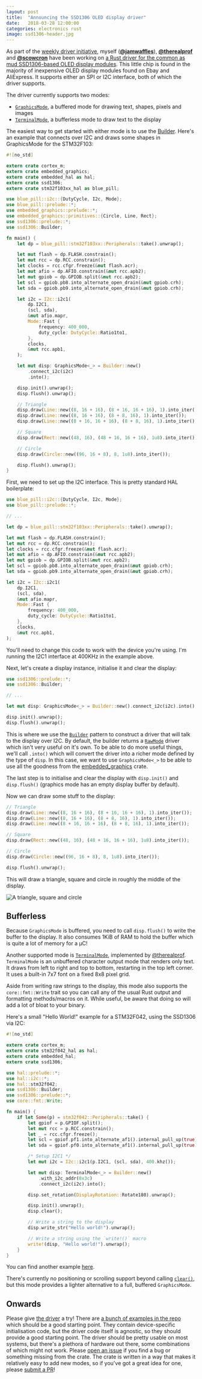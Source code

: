 ```yaml
---
layout: post
title:  "Announcing the SSD1306 OLED display driver"
date:   2018-03-28 12:00:00
categories: electronics rust
image: ssd1306-header.jpg
---
```


As part of the [weekly driver initiative](https://github.com/rust-lang-nursery/embedded-wg/issues/39), myself ([**@jamwaffles**](https://github.com/jamwaffles)), [**@therealprof**](https://github.com/therealprof) and [**@scowcron**](https://github.com/scowcron) have been working on [a Rust driver for the common as mud SSD1306-based OLED display modules](https://crates.io/crates/ssd1306). This little chip is found in the majority of inexpensive OLED display modules found on Ebay and AliExpress. It supports either an SPI or I2C interface, both of which the driver supports.

The driver currently supports two modes:

* [`GraphicsMode`](https://jamwaffles.github.io/ssd1306/master/ssd1306/mode/graphics/index.html), a buffered mode for drawing text, shapes, pixels and images
* [`TerminalMode`](https://jamwaffles.github.io/ssd1306/master/ssd1306/mode/terminal/index.html), a bufferless mode to draw text to the display

The easiest way to get started with either mode is to use the [Builder](https://jamwaffles.github.io/ssd1306/master/ssd1306/builder/index.html). Here's an example that connects over I2C and draws some shapes in GraphicsMode for the STM32F103:

```rust
#![no_std]

extern crate cortex_m;
extern crate embedded_graphics;
extern crate embedded_hal as hal;
extern crate ssd1306;
extern crate stm32f103xx_hal as blue_pill;

use blue_pill::i2c::{DutyCycle, I2c, Mode};
use blue_pill::prelude::*;
use embedded_graphics::prelude::*;
use embedded_graphics::primitives::{Circle, Line, Rect};
use ssd1306::prelude::*;
use ssd1306::Builder;

fn main() {
    let dp = blue_pill::stm32f103xx::Peripherals::take().unwrap();

    let mut flash = dp.FLASH.constrain();
    let mut rcc = dp.RCC.constrain();
    let clocks = rcc.cfgr.freeze(&mut flash.acr);
    let mut afio = dp.AFIO.constrain(&mut rcc.apb2);
    let mut gpiob = dp.GPIOB.split(&mut rcc.apb2);
    let scl = gpiob.pb8.into_alternate_open_drain(&mut gpiob.crh);
    let sda = gpiob.pb9.into_alternate_open_drain(&mut gpiob.crh);

    let i2c = I2c::i2c1(
        dp.I2C1,
        (scl, sda),
        &mut afio.mapr,
        Mode::Fast {
            frequency: 400_000,
            duty_cycle: DutyCycle::Ratio1to1,
        },
        clocks,
        &mut rcc.apb1,
    );

    let mut disp: GraphicsMode<_> = Builder::new()
        .connect_i2c(i2c)
        .into();

    disp.init().unwrap();
    disp.flush().unwrap();

    // Triangle
    disp.draw(Line::new((8, 16 + 16), (8 + 16, 16 + 16), 1).into_iter());
    disp.draw(Line::new((8, 16 + 16), (8 + 8, 16), 1).into_iter());
    disp.draw(Line::new((8 + 16, 16 + 16), (8 + 8, 16), 1).into_iter());

    // Square
    disp.draw(Rect::new((48, 16), (48 + 16, 16 + 16), 1u8).into_iter());

    // Circle
    disp.draw(Circle::new((96, 16 + 8), 8, 1u8).into_iter());

    disp.flush().unwrap();
}

```

First, we need to set up the I2C interface. This is pretty standard HAL boilerplate:

```rust
use blue_pill::i2c::{DutyCycle, I2c, Mode};
use blue_pill::prelude::*;

// ...

let dp = blue_pill::stm32f103xx::Peripherals::take().unwrap();

let mut flash = dp.FLASH.constrain();
let mut rcc = dp.RCC.constrain();
let clocks = rcc.cfgr.freeze(&mut flash.acr);
let mut afio = dp.AFIO.constrain(&mut rcc.apb2);
let mut gpiob = dp.GPIOB.split(&mut rcc.apb2);
let scl = gpiob.pb8.into_alternate_open_drain(&mut gpiob.crh);
let sda = gpiob.pb9.into_alternate_open_drain(&mut gpiob.crh);

let i2c = I2c::i2c1(
    dp.I2C1,
    (scl, sda),
    &mut afio.mapr,
    Mode::Fast {
        frequency: 400_000,
        duty_cycle: DutyCycle::Ratio1to1,
    },
    clocks,
    &mut rcc.apb1,
);
```

You'll need to change this code to work with the device you're using. I'm running the I2C1 interface at 400KHz in the example above.

Next, let's create a display instance, initialise it and clear the display:

```rust
use ssd1306::prelude::*;
use ssd1306::Builder;

// ...

let mut disp: GraphicsMode<_> = Builder::new().connect_i2c(i2c).into();

disp.init().unwrap();
disp.flush().unwrap();
```

This is where we use the [`Builder`](https://jamwaffles.github.io/ssd1306/master/ssd1306/builder/struct.Builder.html) pattern to construct a driver that will talk to the display over I2C. By default, the builder returns a [`RawMode`](https://jamwaffles.github.io/ssd1306/master/ssd1306/mode/raw/struct.RawMode.html) driver which isn't very useful on it's own. To be able to do more useful things, we'll call `.into()` which will convert the driver into a richer mode defined by the type of `disp`. In this case, we want to use `GraphicsMode<_>` to be able to use all the goodness from the [embedded_graphics](https://jamwaffles.github.io/embedded-graphics/master/embedded_graphics/index.html) crate.

The last step is to initialise and clear the display with `disp.init()` and `disp.flush()` (graphics mode has an empty display buffer by default).

Now we can draw some stuff to the display:

```rust
// Triangle
disp.draw(Line::new((8, 16 + 16), (8 + 16, 16 + 16), 1).into_iter());
disp.draw(Line::new((8, 16 + 16), (8 + 8, 16), 1).into_iter());
disp.draw(Line::new((8 + 16, 16 + 16), (8 + 8, 16), 1).into_iter());

// Square
disp.draw(Rect::new((48, 16), (48 + 16, 16 + 16), 1u8).into_iter());

// Circle
disp.draw(Circle::new((96, 16 + 8), 8, 1u8).into_iter());

disp.flush().unwrap();
```

This will draw a triangle, square and circle in roughly the middle of the display.

![A triangle, square and circle](/content/images/triangle-square-circle.jpg)

## Bufferless

Because `GraphicsMode` is buffered, you need to call `disp.flush()` to write the buffer to the display. It also consumes 1KiB of RAM to hold the buffer which is quite a lot of memory for a µC!

Another supported mode is [`TerminalMode`](https://jamwaffles.github.io/ssd1306/master/ssd1306/mode/terminal/struct.TerminalMode.html), implemented by [@therealprof](https://github.com/therealprof). `TerminalMode` is an unbuffered character output mode that renders only text. It draws from left to right and top to bottom, restarting in the top left corner. It uses a built-in 7x7 font on a fixed 8x8 pixel grid.

Aside from writing raw strings to the display, this mode also supports the `core::fmt::Write` trait so you can call any of the usual Rust output and formatting methods/macros on it. While useful, be aware that doing so will add a lot of bloat to your binary.

Here's a small "Hello World!" example for a STM32F042, using the SSD1306 via I2C:

```rust
#![no_std]

extern crate cortex_m;
extern crate stm32f042_hal as hal;
extern crate embedded_hal;
extern crate ssd1306;

use hal::prelude::*;
use hal::i2c::*;
use hal::stm32f042;
use ssd1306::Builder;
use ssd1306::prelude::*;
use core::fmt::Write;

fn main() {
    if let Some(p) = stm32f042::Peripherals::take() {
        let gpiof = p.GPIOF.split();
        let mut rcc = p.RCC.constrain();
        let _ = rcc.cfgr.freeze();
        let scl = gpiof.pf1.into_alternate_af1().internal_pull_up(true).set_open_drain();
        let sda = gpiof.pf0.into_alternate_af1().internal_pull_up(true).set_open_drain();

        /* Setup I2C1 */
        let mut i2c = I2c::i2c1(p.I2C1, (scl, sda), 400.khz());

        let mut disp: TerminalMode<_> = Builder::new()
            .with_i2c_addr(0x3c)
            .connect_i2c(i2c).into();

        disp.set_rotation(DisplayRotation::Rotate180).unwrap();

        disp.init().unwrap();
        disp.clear();

        // Write a string to the display
        disp.write_str("Hello world!").unwrap();

        // Write a string using the `write!()` macro
        write!(disp, "Hello world!").unwrap();
    }
}
```

You can find another example [here](https://github.com/jamwaffles/ssd1306/blob/master/examples/terminal_i2c.rs).

There's currently no positioning or scrolling support beyond calling [`clear()`](https://jamwaffles.github.io/ssd1306/master/ssd1306/mode/terminal/struct.TerminalMode.html#method.clear), but this mode provides a lighter alternative to a full, buffered `GraphicsMode`.

## Onwards

Please give [the driver](https://crates.io/crates/ssd1306) a try! There are [a bunch of examples in the repo](https://github.com/jamwaffles/ssd1306/tree/master/examples) which should be a good starting point. They contain device-specific initialisation code, but the driver code itself is agnostic, so they should provide a good starting point. The driver should be pretty usable on most systems, but there's a plethora of hardware out there, some combinations of which might not work. Please [open an issue](https://github.com/jamwaffles/ssd1306/issues/new) if you find a bug or something missing from the crate. The crate is written in a way that makes it relatively easy to add new modes, so if you've got a great idea for one, please [submit a PR](https://github.com/jamwaffles/ssd1306/pulls)!
